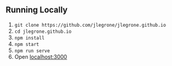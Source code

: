 ## Running Locally
1. `git clone https://github.com/jlegrone/jlegrone.github.io`
2. `cd jlegrone.github.io`
3. `npm install`
4. `npm start`
5. `npm run serve`
6. Open [localhost:3000](http://localhost:3000)
